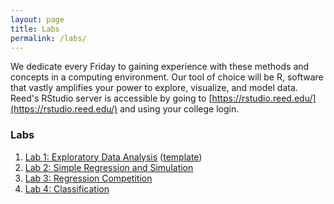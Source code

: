```yaml
---
layout: page
title: Labs
permalink: /labs/
---
```


We dedicate every Friday to gaining experience with these methods and
concepts in a computing environment. Our tool of choice will be R, software that
vastly amplifies your power to explore, visualize, and model data. Reed's RStudio
server is accessible by going to [https://rstudio.reed.edu/](https://rstudio.reed.edu/) 
and using your college login.


### Labs

1. <a href = "{{ site.baseurl }}/assets/week-01/lab/lab-1.html" target = "_blank">Lab 1: Exploratory Data Analysis</a> (<a href = "{{ site.baseurl }}/assets/week-01/lab/lab-1-template.Rmd" target = "_blank">template</a>)
2. <a href = "{{ site.baseurl }}/assets/week-02/lab-2.html" target = "_blank">Lab 2: Simple Regression and Simulation</a>
3. <a href = "{{ site.baseurl }}/assets/week-03/lab-3.html" target = "_blank">Lab 3: Regression Competition</a>
3. <a href = "{{ site.baseurl }}/assets/week-06/lab-4.html" target = "_blank">Lab 4: Classification</a>